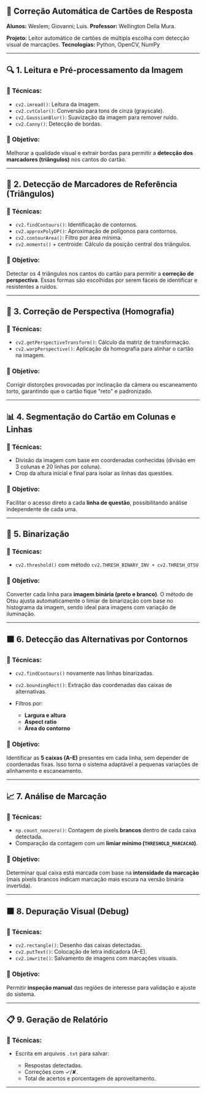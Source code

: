 

## 📄 Correção Automática de Cartões de Resposta

**Alunos:** Weslem; Giovanni; Luis.
**Professor:** Wellington Della Mura. 

**Projeto:** Leitor automático de cartões de múltipla escolha com detecção visual de marcações.
**Tecnologias:** Python, OpenCV, NumPy

---

## 🔍 1. **Leitura e Pré-processamento da Imagem**

### 📌 Técnicas:

* `cv2.imread()`: Leitura da imagem.
* `cv2.cvtColor()`: Conversão para tons de cinza (grayscale).
* `cv2.GaussianBlur()`: Suavização da imagem para remover ruído.
* `cv2.Canny()`: Detecção de bordas.

### 🎯 Objetivo:

Melhorar a qualidade visual e extrair bordas para permitir a **detecção dos marcadores (triângulos)** nos cantos do cartão.

---

## 📐 2. **Detecção de Marcadores de Referência (Triângulos)**

### 📌 Técnicas:

* `cv2.findContours()`: Identificação de contornos.
* `cv2.approxPolyDP()`: Aproximação de polígonos para contornos.
* `cv2.contourArea()`: Filtro por área mínima.
* `cv2.moments()` + centroide: Cálculo da posição central dos triângulos.

### 🎯 Objetivo:

Detectar os 4 triângulos nos cantos do cartão para permitir a **correção de perspectiva**. Essas formas são escolhidas por serem fáceis de identificar e resistentes a ruídos.

---

## 🔄 3. **Correção de Perspectiva (Homografia)**

### 📌 Técnicas:

* `cv2.getPerspectiveTransform()`: Cálculo da matriz de transformação.
* `cv2.warpPerspective()`: Aplicação da homografia para alinhar o cartão na imagem.

### 🎯 Objetivo:

Corrigir distorções provocadas por inclinação da câmera ou escaneamento torto, garantindo que o cartão fique "reto" e padronizado.

---

## 📊 4. **Segmentação do Cartão em Colunas e Linhas**

### 📌 Técnicas:

* Divisão da imagem com base em coordenadas conhecidas (divisão em 3 colunas e 20 linhas por coluna).
* Crop da altura inicial e final para isolar as linhas das questões.

### 🎯 Objetivo:

Facilitar o acesso direto a cada **linha de questão**, possibilitando análise independente de cada uma.

---

## 🧾 5. **Binarização**

### 📌 Técnicas:

* `cv2.threshold()` com método `cv2.THRESH_BINARY_INV + cv2.THRESH_OTSU`

### 🎯 Objetivo:

Converter cada linha para **imagem binária (preto e branco)**. O método de Otsu ajusta automaticamente o limiar de binarização com base no histograma da imagem, sendo ideal para imagens com variação de iluminação.

---

## ⬛ 6. **Detecção das Alternativas por Contornos**

### 📌 Técnicas:

* `cv2.findContours()` novamente nas linhas binarizadas.
* `cv2.boundingRect()`: Extração das coordenadas das caixas de alternativas.
* Filtros por:

  * **Largura e altura**
  * **Aspect ratio**
  * **Área do contorno**

### 🎯 Objetivo:

Identificar as **5 caixas (A–E)** presentes em cada linha, sem depender de coordenadas fixas. Isso torna o sistema adaptável a pequenas variações de alinhamento e escaneamento.

---

## 📈 7. **Análise de Marcação**

### 📌 Técnicas:

* `np.count_nonzero()`: Contagem de pixels **brancos** dentro de cada caixa detectada.
* Comparação da contagem com um **limiar mínimo (`THRESHOLD_MARCACAO`)**.

### 🎯 Objetivo:

Determinar qual caixa está marcada com base na **intensidade da marcação** (mais pixels brancos indicam marcação mais escura na versão binária invertida).

---

## 🟩 8. **Depuração Visual (Debug)**

### 📌 Técnicas:

* `cv2.rectangle()`: Desenho das caixas detectadas.
* `cv2.putText()`: Colocação de letra indicadora (A–E).
* `cv2.imwrite()`: Salvamento de imagens com marcações visuais.

### 🎯 Objetivo:

Permitir **inspeção manual** das regiões de interesse para validação e ajuste do sistema.

---

## 📋 9. **Geração de Relatório**

### 📌 Técnicas:

* Escrita em arquivos `.txt` para salvar:

  * Respostas detectadas.
  * Correções com ✓/✘.
  * Total de acertos e porcentagem de aproveitamento.

---





